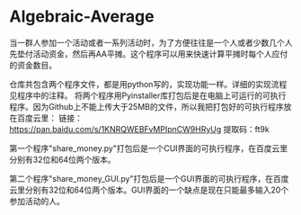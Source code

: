 # Algebraic-Average
当一群人参加一个活动或者一系列活动时，为了方便往往是一个人或者少数几个人先垫付活动资金，然后再AA平摊。这个程序可以用来快速计算平摊时每个人应付的资金数目。

仓库共包含两个程序文件，都是用python写的，实现功能一样。详细的实现流程见程序中的注释。
将两个程序用Pyinstaller库打包后是在电脑上可运行的可执行程序。因为Github上不能上传大于25MB的文件，所以我把打包好的可执行程序放在百度云里：
链接：https://pan.baidu.com/s/1KNRQWEBFvMPIpnCW9HRyUg 
提取码：ft9k

第一个程序"share_money.py"打包后是一个CUI界面的可执行程序，在百度云里分别有32位和64位两个版本。

第二个程序"share_money_GUI.py"打包后是一个GUI界面的可执行程序，在百度云里分别有32位和64位两个版本。GUI界面的一个缺点是现在只能最多输入20个参加活动的人。
